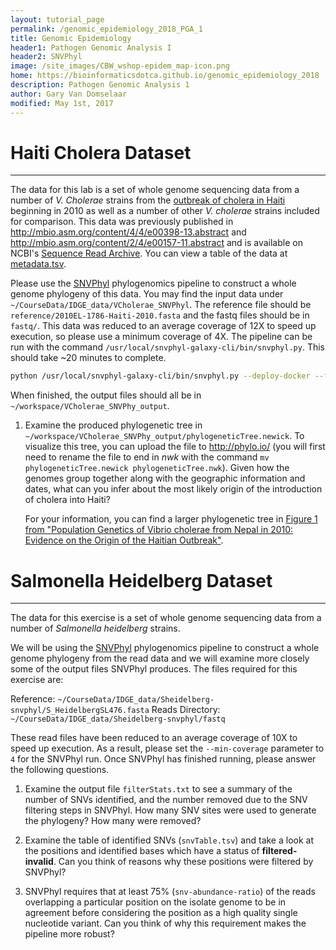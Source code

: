 ```yaml
---
layout: tutorial_page
permalink: /genomic_epidemiology_2018_PGA_1
title: Genomic Epidemiology
header1: Pathogen Genomic Analysis I
header2: SNVPhyl
image: /site_images/CBW_wshop-epidem_map-icon.png
home: https://bioinformaticsdotca.github.io/genomic_epidemiology_2018
description: Pathogen Genomic Analysis 1
author: Gary Van Domselaar
modified: May 1st, 2017
---
```


# Haiti Cholera Dataset
----

The data for this lab is a set of whole genome sequencing data from a number of *V. Cholerae* strains from the [outbreak of cholera in Haiti][haiti-cholera] beginning in 2010 as well as a number of other *V. cholerae* strains included for comparison.  This data was previously published in <http://mbio.asm.org/content/4/4/e00398-13.abstract> and <http://mbio.asm.org/content/2/4/e00157-11.abstract> and is available on NCBI's [Sequence Read Archive](http://www.ncbi.nlm.nih.gov/sra/).  You can view a table of the data at [metadata.tsv][].

Please use the [SNVPhyl][] phylogenomics pipeline to construct a whole genome phylogeny of this data. You may find the input data under `~/CourseData/IDGE_data/VCholerae_SNVPhyl`. The reference file should be `reference/2010EL-1786-Haiti-2010.fasta` and the fastq files should be in `fastq/`. This data was reduced to an average coverage of 12X to speed up execution, so please use a minimum coverage of 4X.  The pipeline can be run with the command `/usr/local/snvphyl-galaxy-cli/bin/snvphyl.py`. This should take ~20 minutes to complete.

```bash
python /usr/local/snvphyl-galaxy-cli/bin/snvphyl.py --deploy-docker --fastq-dir ~/CourseData/IDGE_data/VCholerae_SNVPhyl/fastq/ --reference-file ~/CourseData/IDGE_data/VCholerae_SNVPhyl/reference/2010EL-1786-Haiti-2010.fasta --min-coverage 4 --output-dir ~/workspace/VCholerae_SNVPhy_output
```

When finished, the output files should all be in `~/workspace/VCholerae_SNVPhy_output`.

1. Examine the produced phylogenetic tree in `~/workspace/VCholerae_SNVPhy_output/phylogeneticTree.newick`. To visualize this tree, you can upload the file to <http://phylo.io/> (you will first need to rename the file to end in *nwk* with the command `mv phylogeneticTree.newick phylogeneticTree.nwk`). Given how the genomes group together along with the geographic information and dates, what can you infer about the most likely origin of the introduction of cholera into Haiti?

   For your information, you can find a larger phylogenetic tree in [Figure 1 from "Population Genetics of Vibrio cholerae from Nepal in 2010: Evidence on the Origin of the Haitian Outbreak"][pop-vc-f1].

# Salmonella Heidelberg Dataset
----
The data for this exercise is a set of whole genome sequencing data from a number of *Salmonella heidelberg* strains.    

We will be using the [SNVPhyl][] phylogenomics pipeline to construct a whole genome phylogeny from the read data and we will examine more closely some of the output files SNVPhyl produces. The files required for this exercise are:

Reference: `~/CourseData/IDGE_data/Sheidelberg-snvphyl/S_HeidelbergSL476.fasta` 
Reads Directory: `~/CourseData/IDGE_data/Sheidelberg-snvphyl/fastq`

These read files have been reduced to an average coverage of 10X to speed up execution. As a result, please set the `--min-coverage` parameter to `4` for the SNVPhyl run. Once SNVPhyl has finished running, please answer the following questions.

1. Examine the output file `filterStats.txt` to see a summary of the number of SNVs identified, and the number removed due to the SNV filtering steps in SNVPhyl. How many SNV sites were used to generate the phylogeny? How many were removed?

2. Examine the table of identified SNVs (`snvTable.tsv`) and take a look at the positions and identified bases which have a status of **filtered-invalid**. Can you think of reasons why these positions were filtered by SNVPhyl?

3. SNVPhyl requires that at least 75% (`snv-abundance-ratio`) of the reads overlapping a particular position on the isolate genome to be in agreement before considering the position as a high quality single nucleotide variant.  Can you think of why this requirement makes the pipeline more robust?

[SNVPhyl]: https://snvphyl.readthedocs.io
[pop-vc-f1]: http://mbio.asm.org/content/2/4/e00157-11/F1.expansion.html
[haiti-cholera]: http://en.wikipedia.org/wiki/2010%E2%80%9313_Haiti_cholera_outbreak
[metadata.tsv]: metadata.tsv
[SNVPhyl]: https://snvphyl.readthedocs.io

